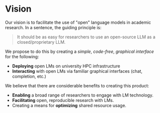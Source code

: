 # Vision

Our vision is to facilitate the use of "open" language models in academic
research. In a sentence, the guiding principle is:

> It should be as easy for researchers to use an open-source LLM as a
> closed/proprietary LLM.

We propose to do this by creating a _simple_, _code-free_, _graphical interface_
for the following:

- **Deploying** open LMs on university HPC infrastructure
- **Interacting** with open LMs via familiar graphical interfaces (chat,
  completion, etc.)

We believe that there are considerable benefits to creating this product:

- **Enabling** a broad range of researchers to engage with LM technology.
- **Facilitating** open, reproducible research with LMs.
- Creating a means for **optimizing** shared resource usage.
